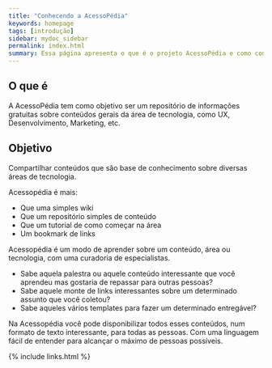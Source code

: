 ```yaml
---
title: "Conhecendo a AcessoPédia"
keywords: homepage
tags: [introdução]
sidebar: mydoc_sidebar
permalink: index.html
summary: Essa página apresenta o que é o projeto AcessoPédia e como contribuir.
---
```


## O que é 

A AcessoPédia tem como objetivo ser um repositório de informações gratuitas sobre conteúdos gerais da área de tecnologia, como UX, Desenvolvimento, Marketing, etc.

## Objetivo

Compartilhar conteúdos que são base de conhecimento sobre diversas áreas de tecnologia. 

Acessopédia é mais:
* Que uma simples wiki
* Que um repositório simples de conteúdo
* Que um tutorial de como começar na área
* Um bookmark de links

Acessopédia é um modo de aprender sobre um conteúdo, área ou tecnologia, com uma curadoria de especialistas. 

* Sabe aquela palestra ou aquele conteúdo interessante que você aprendeu mas gostaria de repassar para outras pessoas?
* Sabe aquele monte de links interessantes sobre um determinado assunto que você coletou?
* Sabe aqueles vários templates para fazer um determinado entregável?

Na Acessopédia você pode disponibilizar todos esses conteúdos, num formato de texto interessante, para todas as pessoas.
Com uma linguagem fácil de entender para alcançar o máximo de pessoas possíveis.


{% include links.html %}
